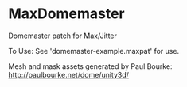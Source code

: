 # MaxDomemaster
Domemaster patch for Max/Jitter

To Use:
See 'domemaster-example.maxpat' for use.

Mesh and mask assets generated by Paul Bourke: http://paulbourke.net/dome/unity3d/
